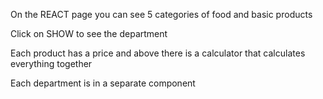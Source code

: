 On the REACT page you can see 5 categories of food and basic products

Click on SHOW to see the department

Each product has a price and above there is a calculator that calculates everything together

Each department is in a separate component